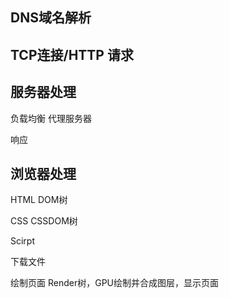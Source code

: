 ## DNS域名解析

## TCP连接/HTTP 请求

## 服务器处理

负载均衡 代理服务器

响应

## 浏览器处理

HTML DOM树

CSS CSSDOM树

Scirpt

下载文件

绘制页面 Render树，GPU绘制并合成图层，显示页面
